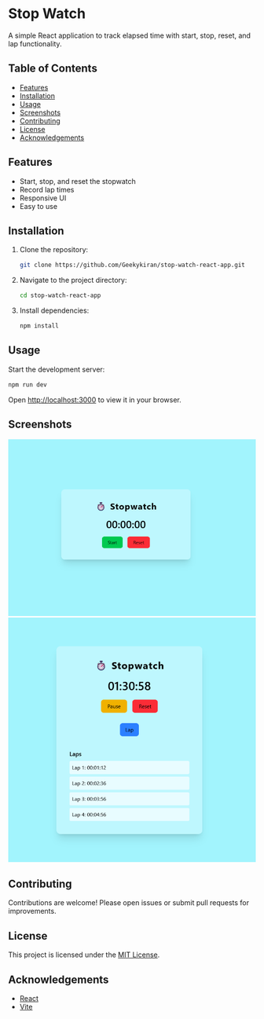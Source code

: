 # Stop Watch

A simple React application to track elapsed time with start, stop, reset, and lap functionality.

## Table of Contents

- [Features](#features)
- [Installation](#installation)
- [Usage](#usage)
- [Screenshots](#screenshots)
- [Contributing](#contributing)
- [License](#license)
- [Acknowledgements](#acknowledgements)

## Features

- Start, stop, and reset the stopwatch
- Record lap times
- Responsive UI
- Easy to use

## Installation

1. Clone the repository:
    ```bash
    git clone https://github.com/Geekykiran/stop-watch-react-app.git
    ```
2. Navigate to the project directory:
    ```bash
    cd stop-watch-react-app
    ```
3. Install dependencies:
    ```bash
    npm install
    ```

## Usage

Start the development server:
```bash
npm run dev
```
Open [http://localhost:3000](http://localhost:3000) to view it in your browser.

## Screenshots

![Stop Watch Screenshot](./screenshot1.png)
![Stop Watch Screenshot](./screenshot2.png)

## Contributing

Contributions are welcome! Please open issues or submit pull requests for improvements.

## License

This project is licensed under the [MIT License](LICENSE).

## Acknowledgements

- [React](https://react.dev/)
- [Vite](https://vite.dev/guide/)
